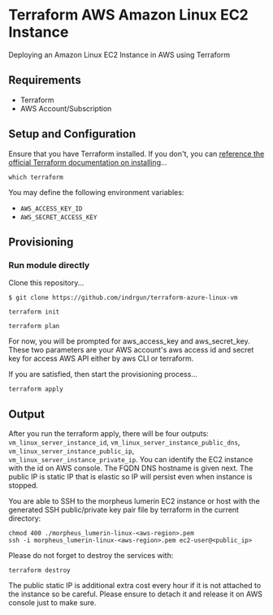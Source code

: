 # Terraform AWS Amazon Linux EC2 Instance

Deploying an Amazon Linux EC2 Instance in AWS using Terraform

## Requirements

- Terraform
- AWS Account/Subscription

## Setup and Configuration

Ensure that you have Terraform installed. If you don't, you can [reference the official Terraform documentation on installing](https://www.terraform.io/intro/getting-started/install.html)...

```
which terraform
```

You may define the following environment variables:

- `AWS_ACCESS_KEY_ID`
- `AWS_SECRET_ACCESS_KEY`

## Provisioning

### Run module directly

Clone this repository...
```
$ git clone https://github.com/indrgun/terraform-azure-linux-vm
```

```
terraform init
```

```
terraform plan
```

For now, you will be prompted for aws_access_key and aws_secret_key.  These two parameters are your AWS account's aws access id and secret key for access AWS API either by aws CLI or terraform.

If you are satisfied, then start the provisioning process...

```
terraform apply
```

## Output
After you run the terraform apply, there will be four outputs: `vm_linux_server_instance_id`, `vm_linux_server_instance_public_dns`, `vm_linux_server_instance_public_ip`, `vm_linux_server_instance_private_ip`. You can identify the EC2 instance with the id on AWS console.  The FQDN DNS hostname is given next.  The public IP is static IP that is elastic so IP will persist even when instance is stopped.

You are able to SSH to the morpheus lumerin EC2 instance or host with the generated SSH public/private key pair file by terraform in the current directory:

```
chmod 400 ./morpheus_lumerin-linux-<aws-region>.pem
ssh -i morpheus_lumerin-linux-<aws-region>.pem ec2-user@<public_ip>
```

Please do not forget to destroy the services with:

```
terraform destroy
```

The public static IP is additional extra cost  every hour if it is not attached to the instance so be careful.
Please ensure to detach it and release it on AWS console just to make sure.




